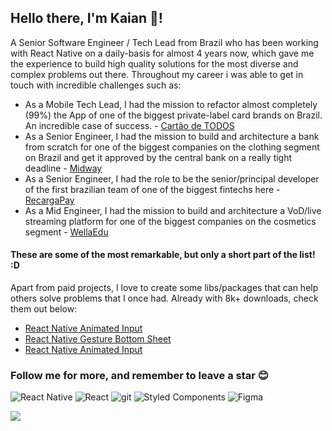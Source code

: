 ## Hello there, I'm Kaian 👋!

A Senior Software Engineer / Tech Lead from Brazil who has been working with React Native on a daily-basis for almost 4 years now, which gave me the experience to build high quality solutions for the most diverse and complex problems out there. Throughout my career i was able to get in touch with incredible challenges such as:

- As a Mobile Tech Lead, I had the mission to refactor almost completely (99%) the App of one of the biggest private-label card brands on Brazil. An incredible case of success. - [Cartão de TODOS](https://cartaodetodos.com.br/)
- As a Senior Engineer, I had the mission to build and architecture a bank from scratch for one of the biggest companies on the clothing segment on Brazil and get it approved by the central bank on a really tight deadline - [Midway](https://www.midway.com.br/)
- As a Senior Engineer, I had the role to be the senior/principal developer of the first brazilian team of one of the biggest fintechs here - [RecargaPay](https://recargapay.com.br/)
- As a Mid Engineer, I had the mission to build and architecture a VoD/live streaming platform for one of the biggest companies on the cosmetics segment - [WellaEdu](https://www.wellaedu.com.br/)

#### These are some of the most remarkable, but only a short part of the list! :D

Apart from paid projects, I love to create some libs/packages that can help others solve problems that I once had. Already with 8k+ downloads, check them out below:

- [React Native Animated Input](https://github.com/kcotias/react-native-animated-progress)
- [React Native Gesture Bottom Sheet](https://github.com/kcotias/react-native-gesture-bottom-sheet)
- [React Native Animated Input](https://github.com/kcotias/react-native-animated-input)

### Follow me for more, and remember to leave a star 😊

<p>
  <img alt="React Native" src="https://img.shields.io/badge/-React_Native-45b8d8?style=flat-rounded&logo=react&logoColor=white" />
  <img alt="React" src="https://img.shields.io/badge/-React-20242a?style=flat-rounded&logo=react&logoColor=61dafb" />
  <img alt="git" src="https://img.shields.io/badge/-Git-F05032?style=flat-rounded&logo=git&logoColor=white" />
  <img alt="Styled Components" src="https://img.shields.io/badge/-Styled_Components-db7092?style=flat-rounded&logo=styled-components&logoColor=white" />
  <img alt="Figma" src="https://img.shields.io/badge/-Figma-111111?style=flat-rounded&logo=Figma&logoColor=white" />
</p>

  <img align="center" src="https://github-readme-stats.vercel.app/api?username=kcotias&show_icons=true&theme=vue-dark&count_private=true" />

